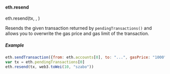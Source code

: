 
#### eth.resend

eth.resend(tx, <optional gas price>, <optional gas limit>)

Resends the given transaction returned by `pendingTransactions()` and allows you to overwrite the gas price and gas limit of the transaction.

##### Example

```javascript
eth.sendTransaction({from: eth.accounts[0], to: "...", gasPrice: "1000"})
var tx = eth.pendingTransactions[0]
eth.resend(tx, web3.toWei(10, "szabo"))
```
